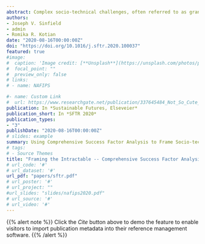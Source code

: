 ```yaml
---
abstract: Complex socio-technical challenges, often referred to as grand challenges or wicked problems, lack a robust method for their holistic framing. Current approaches to framing fall into two primary categories. On one hand, models grounded in reductionist perspectives tend to oversimplify the problems and thus fall short of capturing the true complexity that must be understood to make tangible progress. On the other, notable attempts to achieve holism are more effective at incorporating contextual nuance, but still lack systematicity to identify and drive effective inclusion of critical issues, and also tend to suffer from the inherent bias of select expert input. In this article, we report on an extension of holistic problem framing techniques called comprehensive success factor analysis (CSFA) that makes-sense of web-mined information reflective of both expert and general population perspectives as well as pattern-informed ontological knowledge organization structure, to yield ‘richer pictures’ of grand challenges. This method has been developed and refined over a seven-year period by application to a variety of distinct socio-technical challenges, and emphasizes that framing complex problems requires one to embrace multiple levels of abstraction, a plurality of perspectives, careful contextualization, and an overarching system view. The CSFA method results in ‘success factor trees’ that are more comprehensive than seen otherwise and present a holistic view of the essential factors that need to be considered when engaging in large scale socio-technical problems. The success factor trees provide common grounds for meaningful collaboration and discourse on grand challenges, facilitate more informed resource allocation decisions, and provide guidance for designing solutions through careful consideration of system factors that are not always apparent. The paper illustrates CSFA applied to the challenge of ‘food security for a nation in a low- to middle-income country context’ to ascertain the value of the approach and finds that it results in a robust view of the challenge that greatly exceeds perspectives arrived at in the literature using current framing methods, on dimensions of scope, levels of abstraction, plurality, and context detail.
authors:
- Joseph V. Sinfield
- admin 
- Romika R. Kotian
date: "2020-08-16T00:00:00Z"
doi: "https://doi.org/10.1016/j.sftr.2020.100037"
featured: true
#image:
#  caption: 'Image credit: [**Unsplash**](https://unsplash.com/photos/pLCdAaMFLTE)'
#  focal_point: ""
#  preview_only: false
# links:
# - name: NAFIPS

#- name: Custom Link
#  url: https://www.researchgate.net/publication/337645484_Not_So_Cute_but_Fuzzy_Estimating_Risk_of_Sexual_Predation_in_Online_Conversations
publication: In *Sustainable Futures, Elseveier*
publication_short: In *SFTR 2020*
publication_types:
- "3"
publishDate: "2020-08-16T00:00:00Z"
# slides: example
summary: Using Comprehensive Success Factor Analysis to Frame Socio-technical Grand Challenges
# tags:
# - Source Themes
title: "Framing the Intractable -- Comprehensive Success Factor Analysis for Grand Challenges"
# url_code: '#'
# url_dataset: '#'
url_pdf: "papers/sftr.pdf"
# url_poster: '#'
# url_project: ""
#url_slides: "slides/nafips2020.pdf"
# url_source: '#'
# url_video: '#'
---
```


{{% alert note %}}
Click the *Cite* button above to demo the feature to enable visitors to import publication metadata into their reference management software.
{{% /alert %}}

